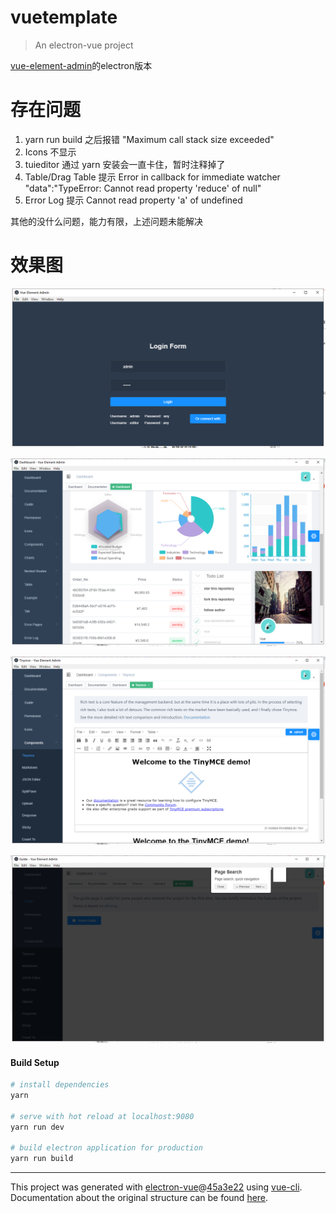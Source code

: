 # vuetemplate

> An electron-vue project

[vue-element-admin](https://github.com/PanJiaChen/vue-element-admin)的electron版本

# 存在问题
1. yarn run build 之后报错 "Maximum call stack size exceeded"
2. Icons 不显示
3. tuieditor 通过 yarn 安装会一直卡住，暂时注释掉了
4. Table/Drag Table 提示 Error in callback for immediate watcher "data":"TypeError: Cannot read property 'reduce' of null"
5. Error Log 提示 Cannot read property 'a' of undefined

其他的没什么问题，能力有限，上述问题未能解决

# 效果图



![1577109020578](./images/login.png)

![1577109020578](./images/dashboard.png)

![1577109020578](./images/tinymce.png)

![1577109020578](./images/guide.png)

#### Build Setup

``` bash
# install dependencies
yarn

# serve with hot reload at localhost:9080
yarn run dev

# build electron application for production
yarn run build


```

---

This project was generated with [electron-vue](https://github.com/SimulatedGREG/electron-vue)@[45a3e22](https://github.com/SimulatedGREG/electron-vue/tree/45a3e224e7bb8fc71909021ccfdcfec0f461f634) using [vue-cli](https://github.com/vuejs/vue-cli). Documentation about the original structure can be found [here](https://simulatedgreg.gitbooks.io/electron-vue/content/index.html).
